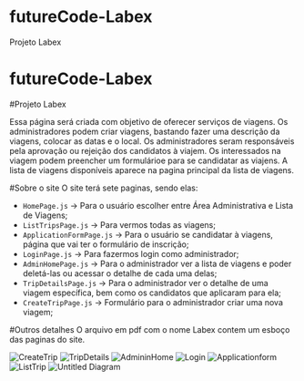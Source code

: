 # futureCode-Labex
Projeto Labex

# futureCode-Labex
#Projeto Labex

Essa página será criada com objetivo de oferecer serviços de viagens.
Os administradores podem criar viagens, bastando fazer uma descrição da viagens, colocar as datas e o local. Os administradores seram responsáveis pela aprovação ou rejeição dos candidatos à viajem.
Os interessados na viagem podem preencher um formulárioe para se candidatar as viajens. A lista de viagens disponíveis aparece na pagina principal da lista de viagens.

#Sobre o site
O site terá sete paginas, sendo elas:
- `HomePage.js`  → Para o usuário escolher entre Área Administrativa e Lista de Viagens;
- `ListTripsPage.js` → Para vermos todas as viagens;
- `ApplicationFormPage.js` → Para o usuário se candidatar à viagens, página que vai ter o formulário de inscrição;
- `LoginPage.js` → Para fazermos login como administrador;
- `AdminHomePage.js` → Para o administrador ver a lista de viagens e poder deletá-las ou acessar o detalhe de cada uma delas;
- `TripDetailsPage.js` → Para o administrador ver o detalhe de uma viagem específica, bem como os candidatos que aplicaram para ela;
- `CreateTripPage.js` → Formulário para o administrador criar uma nova viagem;

#Outros detalhes
O arquivo em pdf com o nome Labex contem um esboço das paginas do site.

![CreateTrip](https://user-images.githubusercontent.com/47116968/144905306-3626faee-4e1e-4212-a05b-671386d07b4c.jpg)
![TripDetails](https://user-images.githubusercontent.com/47116968/144905313-e4088af4-be7f-48f1-a21e-f495dc4973e3.jpg)
![AdmininHome](https://user-images.githubusercontent.com/47116968/144905315-507d881f-20b9-43dc-9aec-95ffe846e2d4.jpg)
![Login](https://user-images.githubusercontent.com/47116968/144905321-54722a1e-8a11-498d-9acd-40d1116936c3.jpg)
![Applicationform](https://user-images.githubusercontent.com/47116968/144905326-f6c32290-4207-40dc-8117-6c423899768a.jpg)
![ListTrip](https://user-images.githubusercontent.com/47116968/144905338-b32fe880-a040-4b13-a049-6c202923a412.jpg)
![Untitled Diagram](https://user-images.githubusercontent.com/47116968/144905357-982fa9cd-800e-4184-af76-1e4e16fb6444.jpg)
